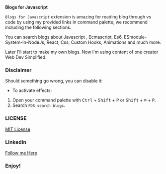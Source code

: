 **Blogs for Javascript**       

`Blogs for Javascript` extension is amazing for reading blog through vs code by using my provided links in command palette, we recommend including the following sections.

You can search blogs about Javascript , Ecmascript, Es6, ESmodule-System-In-NodeJs, React, Css, Custom Hooks, Animations and much more.

Later I'll start to make my own blogs. Now I'm using content of one creator Web Dev Simplified.

### Disclaimer

Should something go wrong, you can disable it:

- To activate effects:

1. Open your command palette with <kbd>Ctrl</kbd> + <kbd>Shift</kbd> + <kbd>P</kbd> or <kbd>Shift</kbd> + <kbd>⌘</kbd> + <kbd>P</kbd>.
2. Search `FDS search blogs`.

### LICENSE

[MIT License](LICENSE)

### LinkedIn

[Follow me Here](https://www.linkedin.com/in/muhammad-fizan-iqbal/)

### Enjoy!
